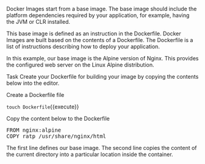 Docker Images start from a base image. The base image should include the platform dependencies required by your application, for example, having the JVM or CLR installed.

This base image is defined as an instruction in the Dockerfile. Docker Images are built based on the contents of a Dockerfile. The Dockerfile is a list of instructions describing how to deploy your application.

In this example, our base image is the Alpine version of Nginx. This provides the configured web server on the Linux Alpine distribution.

Task
Create your Dockerfile for building your image by copying the contents below into the editor.

Create a Dockerfile file

`touch Dockerfile`{{execute}}

Copy the content below to the Dockerfile

<pre class="file" data-target="clipboard">
FROM nginx:alpine
COPY ratp /usr/share/nginx/html
</pre>

The first line defines our base image. The second line copies the content of the current directory into a particular location inside the container.